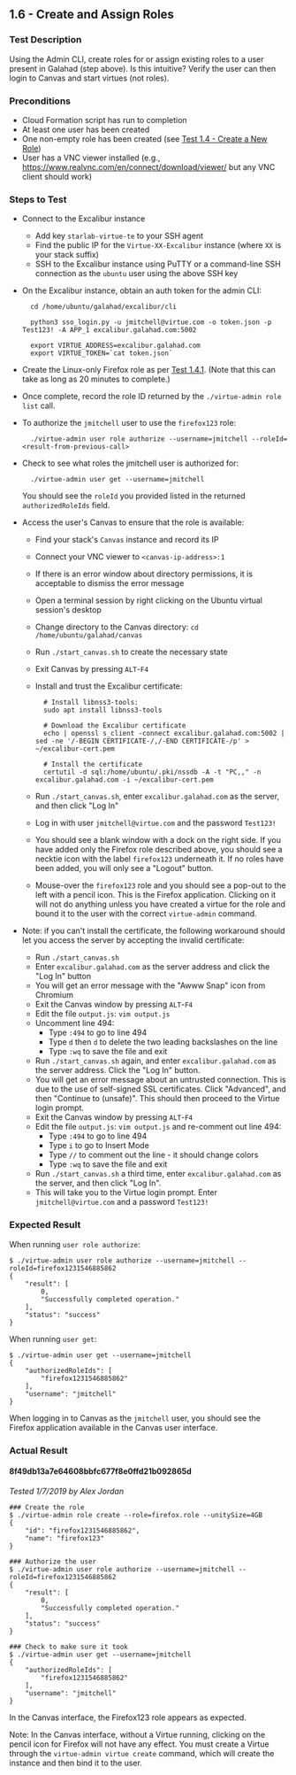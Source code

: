 ## 1.6 - Create and Assign Roles

### Test Description

Using the Admin CLI, create roles for or assign existing roles to a user present in Galahad (step above). Is this intuitive? Verify the user can then login to Canvas and start virtues (not roles).

### Preconditions

- Cloud Formation script has run to completion
- At least one user has been created
- One non-empty role has been created (see [Test 1.4 - Create a New Role](#create-new-role))
- User has a VNC viewer installed (e.g., https://www.realvnc.com/en/connect/download/viewer/ but any VNC client should work)

### Steps to Test

- Connect to the Excalibur instance
    - Add key `starlab-virtue-te` to your SSH agent
    - Find the public IP for the `Virtue-XX-Excalibur` instance (where `XX` is your stack suffix) 
    - SSH to the Excalibur instance using PuTTY or a command-line SSH connection as the `ubuntu` user using the above SSH key

- On the Excalibur instance, obtain an auth token for the admin CLI:

        cd /home/ubuntu/galahad/excalibur/cli
        
        python3 sso_login.py -u jmitchell@virtue.com -o token.json -p Test123! -A APP_1 excalibur.galahad.com:5002
        
        export VIRTUE_ADDRESS=excalibur.galahad.com
        export VIRTUE_TOKEN=`cat token.json`

- Create the Linux-only Firefox role as per [Test 1.4.1](#test-1.4.1---create-a-linux-only-role). (Note that this can take as long as 20 minutes to complete.)
- Once complete, record the role ID returned by the `./virtue-admin role list` call.
- To authorize the `jmitchell` user to use the `firefox123` role:
    
        ./virtue-admin user role authorize --username=jmitchell --roleId=<result-from-previous-call>

- Check to see what roles the jmitchell user is authorized for:

        ./virtue-admin user get --username=jmitchell
  You should see the `roleId` you provided listed in the returned `authorizedRoleIds` field.

- Access the user's Canvas to ensure that the role is available:
    - Find your stack's `Canvas` instance and record its IP
    - Connect your VNC viewer to `<canvas-ip-address>:1`
    - If there is an error window about directory permissions, it is acceptable to dismiss the error message
    - Open a terminal session by right clicking on the Ubuntu virtual session's desktop
    - Change directory to the Canvas directory: `cd /home/ubuntu/galahad/canvas`
    - Run `./start_canvas.sh` to create the necessary state
    - Exit Canvas by pressing `ALT`-`F4`
    - Install and trust the Excalibur certificate:

            # Install libnss3-tools: 
            sudo apt install libnss3-tools

            # Download the Excalibur certificate
            echo | openssl s_client -connect excalibur.galahad.com:5002 | sed -ne '/-BEGIN CERTIFICATE-/,/-END CERTIFICATE-/p' > ~/excalibur-cert.pem

            # Install the certificate
            certutil -d sql:/home/ubuntu/.pki/nssdb -A -t "PC,," -n excalibur.galahad.com -i ~/excalibur-cert.pem
    - Run `./start_canvas.sh`, enter `excalibur.galahad.com` as the server, and then click "Log In"
    - Log in with user `jmitchell@virtue.com` and the password `Test123!`
    - You should see a blank window with a dock on the right side. If you have added only the Firefox role described above, you should see a necktie icon with the label `firefox123` underneath it. If no roles have been added, you will only see a "Logout" button.
    - Mouse-over the `firefox123` role and you should see a pop-out to the left with a pencil icon. This is the Firefox application. Clicking on it will not do anything unless you have created a virtue for the role and bound it to the user with the correct `virtue-admin` command.

- Note: if you can't install the certificate, the following workaround should let you access the server by accepting the invalid certificate:
    - Run `./start_canvas.sh`
    - Enter `excalibur.galahad.com` as the server address and click the "Log In" button
    - You will get an error message with the "Awww Snap" icon from Chromium
    - Exit the Canvas window by pressing `ALT`-`F4`
    - Edit the file `output.js`: `vim output.js`
    - Uncomment line 494: 
        - Type `:494` to go to line 494
        - Type `d` then `d` to delete the two leading backslashes on the line
        - Type `:wq` to save the file and exit
    - Run `./start_canvas.sh` again, and enter `excalibur.galahad.com` as the server address. Click the "Log In" button.
    - You will get an error message about an untrusted connection. This is due to the use of self-signed SSL certificates. Click "Advanced", and then "Continue to <ip-address> (unsafe)". This should then proceed to the Virtue login prompt.
    - Exit the Canvas window by pressing `ALT`-`F4`
    - Edit the file `output.js`: `vim output.js` and re-comment out line 494:
        - Type `:494` to go to line 494
        - Type `i` to go to Insert Mode
        - Type `//` to comment out the line - it should change colors
        - Type `:wq` to save the file and exit
    - Run `./start_canvas.sh` a third time, enter `excalibur.galahad.com` as the server, and then click "Log In".
    - This will take you to the Virtue login prompt. Enter `jmitchell@virtue.com` and a password `Test123!`
        

### Expected Result

When running `user role authorize`:

```
$ ./virtue-admin user role authorize --username=jmitchell --roleId=firefox1231546885862
{
    "result": [
        0,
        "Successfully completed operation."
    ],
    "status": "success"
}
```

When running `user get`:

```
$ ./virtue-admin user get --username=jmitchell
{
    "authorizedRoleIds": [
        "firefox1231546885862"
    ],
    "username": "jmitchell"
}
```

When logging in to Canvas as the `jmitchell` user, you should see the Firefox application available in the Canvas user interface.

### Actual Result

#### 8f49db13a7e64608bbfc677f8e0ffd21b092865d

*Tested 1/7/2019 by Alex Jordan*

```
### Create the role
$ ./virtue-admin role create --role=firefox.role --unitySize=4GB
{
    "id": "firefox1231546885862",
    "name": "firefox123"
}

### Authorize the user
$ ./virtue-admin user role authorize --username=jmitchell --roleId=firefox1231546885862
{
    "result": [
        0,
        "Successfully completed operation."
    ],
    "status": "success"
}

### Check to make sure it took
$ ./virtue-admin user get --username=jmitchell
{
    "authorizedRoleIds": [
        "firefox1231546885862"
    ],
    "username": "jmitchell"
}
```

In the Canvas interface, the Firefox123 role appears as expected.

Note: In the Canvas interface, without a Virtue running, clicking on the pencil icon for Firefox will not have any effect. You must create a Virtue through the `virtue-admin virtue create` command, which will create the instance and then bind it to the user.